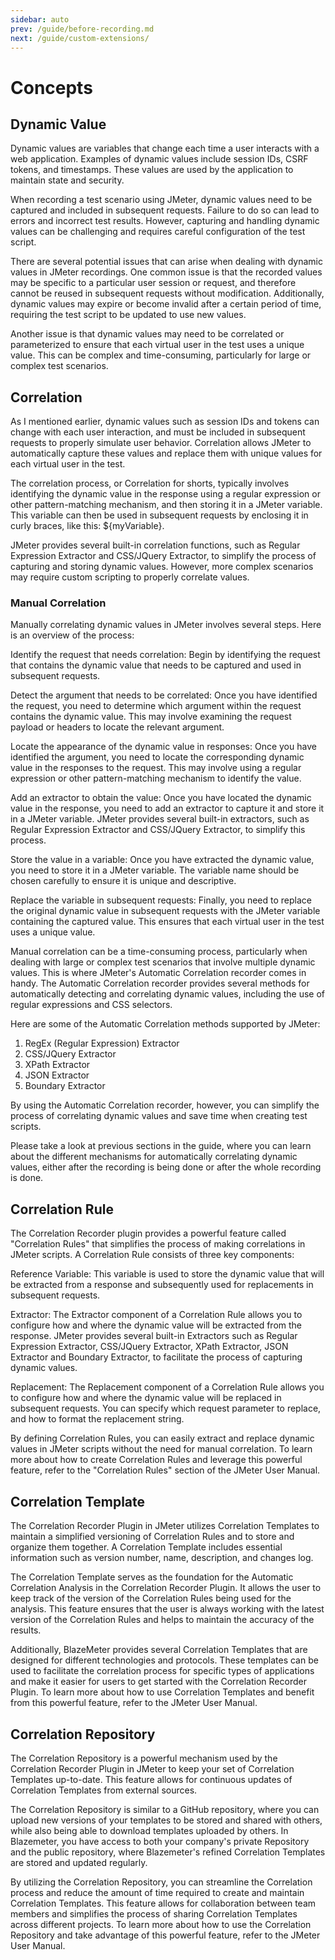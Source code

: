 ```yaml
---
sidebar: auto
prev: /guide/before-recording.md
next: /guide/custom-extensions/
---
```


# Concepts

## Dynamic Value

Dynamic values are variables that change each time a user interacts with a web application. Examples of dynamic
 values include session IDs, CSRF tokens, and timestamps. These values are used by the application to maintain
 state and security.

When recording a test scenario using JMeter, dynamic values need to be captured and included in subsequent requests.
 Failure to do so can lead to errors and incorrect test results. However, capturing and handling dynamic values can
 be challenging and requires careful configuration of the test script.

There are several potential issues that can arise when dealing with dynamic values in JMeter recordings.
 One common issue is that the recorded values may be specific to a particular user session or request, and
 therefore cannot be reused in subsequent requests without modification. Additionally, dynamic values may expire
 or become invalid after a certain period of time, requiring the test script to be updated to use new values.

Another issue is that dynamic values may need to be correlated or parameterized to ensure that each virtual user
 in the test uses a unique value. This can be complex and time-consuming, particularly for large or complex test
 scenarios.

## Correlation

As I mentioned earlier, dynamic values such as session IDs and tokens can change with each user interaction,
 and must be included in subsequent requests to properly simulate user behavior. Correlation allows JMeter to
 automatically capture these values and replace them with unique values for each virtual user in the test.

The correlation process, or Correlation for shorts, typically involves identifying the dynamic value in the
 response using a regular expression or other pattern-matching mechanism, and then storing it in a JMeter
 variable. This variable can then be used in subsequent requests by enclosing it in curly braces,
 like this: ${myVariable}.

JMeter provides several built-in correlation functions, such as Regular Expression Extractor and CSS/JQuery Extractor,
 to simplify the process of capturing and storing dynamic values. However, more complex scenarios may require custom
 scripting to properly correlate values.

### Manual Correlation

Manually correlating dynamic values in JMeter involves several steps. Here is an overview of the process:

Identify the request that needs correlation: Begin by identifying the request that contains the dynamic value that
 needs to be captured and used in subsequent requests.

Detect the argument that needs to be correlated: Once you have identified the request, you need to determine which
 argument within the request contains the dynamic value. This may involve examining the request payload or headers to
 locate the relevant argument.

Locate the appearance of the dynamic value in responses: Once you have identified the argument, you need to locate the
 corresponding dynamic value in the responses to the request. This may involve using a regular expression or other
 pattern-matching mechanism to identify the value.

Add an extractor to obtain the value: Once you have located the dynamic value in the response, you need to add an
 extractor to capture it and store it in a JMeter variable. JMeter provides several built-in extractors, such as
 Regular Expression Extractor and CSS/JQuery Extractor, to simplify this process.

Store the value in a variable: Once you have extracted the dynamic value, you need to store it in a JMeter variable.
 The variable name should be chosen carefully to ensure it is unique and descriptive.

Replace the variable in subsequent requests: Finally, you need to replace the original dynamic value in subsequent
 requests with the JMeter variable containing the captured value. This ensures that each virtual user in the test uses
 a unique value.

Manual correlation can be a time-consuming process, particularly when dealing with large or complex test scenarios
 that involve multiple dynamic values. This is where JMeter's Automatic Correlation recorder comes in handy.
 The Automatic Correlation recorder provides several methods for automatically detecting and correlating dynamic
 values, including the use of regular expressions and CSS selectors.

Here are some of the Automatic Correlation methods supported by JMeter:

1. RegEx (Regular Expression) Extractor
2. CSS/JQuery Extractor
3. XPath Extractor
4. JSON Extractor
5. Boundary Extractor

By using the Automatic Correlation recorder, however, you can simplify the process of correlating dynamic values
 and save time when creating test scripts.

Please take a look at previous sections in the guide, where you can learn about the different mechanisms for
 automatically correlating dynamic values, either after the recording is being done or after the whole recording
 is done.

## Correlation Rule

The Correlation Recorder plugin provides a powerful feature called "Correlation Rules" that simplifies the process of
 making correlations in JMeter scripts. A Correlation Rule consists of three key components:

Reference Variable: This variable is used to store the dynamic value that will be extracted from a response and
 subsequently used for replacements in subsequent requests.

Extractor: The Extractor component of a Correlation Rule allows you to configure how and where the dynamic value will
 be extracted from the response. JMeter provides several built-in Extractors such as Regular Expression Extractor,
 CSS/JQuery Extractor, XPath Extractor, JSON Extractor and Boundary Extractor, to facilitate the process of
 capturing dynamic values.

Replacement: The Replacement component of a Correlation Rule allows you to configure how and where the dynamic value
 will be replaced in subsequent requests. You can specify which request parameter to replace, and how to format the
 replacement string.

By defining Correlation Rules, you can easily extract and replace dynamic values in JMeter scripts without the need
 for manual correlation. To learn more about how to create Correlation Rules and leverage this powerful feature,
 refer to the "Correlation Rules" section of the JMeter User Manual.

## Correlation Template

The Correlation Recorder Plugin in JMeter utilizes Correlation Templates to maintain a simplified versioning of
 Correlation Rules and to store and organize them together. A Correlation Template includes essential information
 such as version number, name, description, and changes log.

The Correlation Template serves as the foundation for the Automatic Correlation Analysis in the Correlation Recorder
 Plugin. It allows the user to keep track of the version of the Correlation Rules being used for the analysis.
 This feature ensures that the user is always working with the latest version of the Correlation Rules and helps
 to maintain the accuracy of the results.

Additionally, BlazeMeter provides several Correlation Templates that are designed for different technologies and
 protocols. These templates can be used to facilitate the correlation process for specific types of applications
 and make it easier for users to get started with the Correlation Recorder Plugin. To learn more about how to use
 Correlation Templates and benefit from this powerful feature, refer to the JMeter User Manual.

## Correlation Repository

The Correlation Repository is a powerful mechanism used by the Correlation Recorder Plugin in JMeter to keep your set
 of Correlation Templates up-to-date. This feature allows for continuous updates of Correlation Templates from external
 sources.

The Correlation Repository is similar to a GitHub repository, where you can upload new versions of your templates to be
 stored and shared with others, while also being able to download templates uploaded by others. In Blazemeter,
 you have access to both your company's private Repository and the public repository, where Blazemeter's refined
 Correlation Templates are stored and updated regularly.

By utilizing the Correlation Repository, you can streamline the Correlation process and reduce the amount of time
 required to create and maintain Correlation Templates. This feature allows for collaboration between team members and
 simplifies the process of sharing Correlation Templates across different projects. To learn more about how to use the
 Correlation Repository and take advantage of this powerful feature, refer to the JMeter User Manual.
